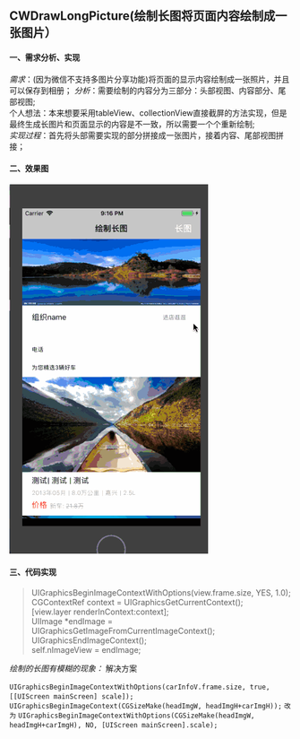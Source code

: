 ## CWDrawLongPicture(绘制长图将页面内容绘制成一张图片）


#### 一、需求分析、实现
*需求*：(因为微信不支持多图片分享功能)将页面的显示内容绘制成一张照片，并且可以保存到相册；
*分析*：需要绘制的内容分为三部分：头部视图、内容部分、尾部视图;<br>个人想法：本来想要采用tableView、collectionView直接截屏的方法实现，但是最终生成长图片和页面显示的内容是不一致，所以需要一个个重新绘制;<br>
*实现过程*：首先将头部需要实现的部分拼接成一张图片，接着内容、尾部视图拼接；


#### 二、效果图


  ![image](1491886-d324cea9bc03387d.gif)



#### 三、代码实现

>UIGraphicsBeginImageContextWithOptions(view.frame.size, YES, 1.0);   
CGContextRef context = UIGraphicsGetCurrentContext();   
[view.layer renderInContext:context];  
UIImage *endImage =     UIGraphicsGetImageFromCurrentImageContext();  
UIGraphicsEndImageContext();  
self.nImageView = endImage;

*绘制的长图有模糊的现象：* 解决方案

```UIGraphicsBeginImageContextWithOptions(carInfoV.frame.size, true, [[UIScreen mainScreen] scale]);```
```UIGraphicsBeginImageContext(CGSizeMake(headImgW, headImgH+carImgH));```
```改为```
```UIGraphicsBeginImageContextWithOptions(CGSizeMake(headImgW, headImgH+carImgH), NO, [UIScreen mainScreen].scale);```
